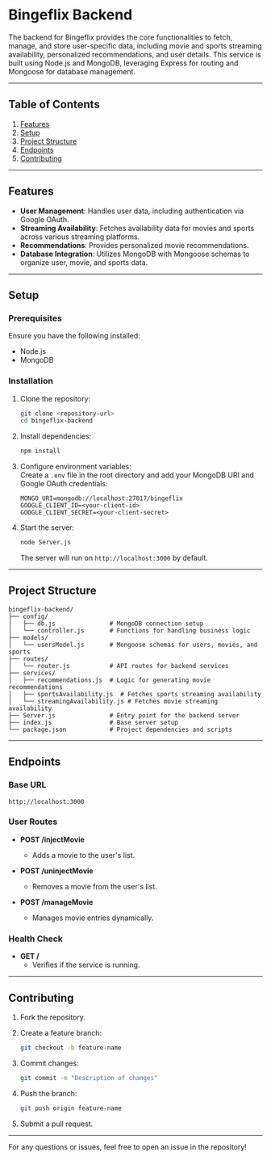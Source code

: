 # Bingeflix Backend

The backend for Bingeflix provides the core functionalities to fetch, manage, and store user-specific data, including movie and sports streaming availability, personalized recommendations, and user details. This service is built using Node.js and MongoDB, leveraging Express for routing and Mongoose for database management.

---

## Table of Contents

1. [Features](#features)
2. [Setup](#setup)
3. [Project Structure](#project-structure)
4. [Endpoints](#endpoints)
5. [Contributing](#contributing)

---

## Features

- **User Management**: Handles user data, including authentication via Google OAuth.
- **Streaming Availability**: Fetches availability data for movies and sports across various streaming platforms.
- **Recommendations**: Provides personalized movie recommendations.
- **Database Integration**: Utilizes MongoDB with Mongoose schemas to organize user, movie, and sports data.

---

## Setup

### Prerequisites

Ensure you have the following installed:
- Node.js
- MongoDB

### Installation

1. Clone the repository:  
   ```bash  
   git clone <repository-url>  
   cd bingeflix-backend  
   ```

2. Install dependencies:  
   ```bash  
   npm install  
   ```

3. Configure environment variables:  
   Create a `.env` file in the root directory and add your MongoDB URI and Google OAuth credentials:  
   ```env  
   MONGO_URI=mongodb://localhost:27017/bingeflix  
   GOOGLE_CLIENT_ID=<your-client-id>  
   GOOGLE_CLIENT_SECRET=<your-client-secret>  
   ```

4. Start the server:  
   ```bash  
   node Server.js  
   ```

   The server will run on `http://localhost:3000` by default.

---

## Project Structure

```  
bingeflix-backend/  
├── config/  
│   ├── db.js               # MongoDB connection setup  
│   └── controller.js       # Functions for handling business logic  
├── models/  
│   └── usersModel.js       # Mongoose schemas for users, movies, and sports  
├── routes/  
│   └── router.js           # API routes for backend services  
├── services/  
│   ├── recommendations.js  # Logic for generating movie recommendations  
│   ├── sportsAvailability.js  # Fetches sports streaming availability  
│   └── streamingAvailability.js # Fetches movie streaming availability  
├── Server.js               # Entry point for the backend server  
├── index.js                # Base server setup  
└── package.json            # Project dependencies and scripts  
```

---

## Endpoints

### Base URL
`http://localhost:3000`

### User Routes
- **POST /injectMovie**  
  - Adds a movie to the user's list.  

- **POST /uninjectMovie**  
  - Removes a movie from the user's list.  

- **POST /manageMovie**  
  - Manages movie entries dynamically.  

### Health Check
- **GET /**  
  - Verifies if the service is running.  

---

## Contributing

1. Fork the repository.  
2. Create a feature branch:  
   ```bash  
   git checkout -b feature-name  
   ```  

3. Commit changes:  
   ```bash  
   git commit -m "Description of changes"  
   ```  

4. Push the branch:  
   ```bash  
   git push origin feature-name  
   ```  

5. Submit a pull request.  

---

For any questions or issues, feel free to open an issue in the repository!
